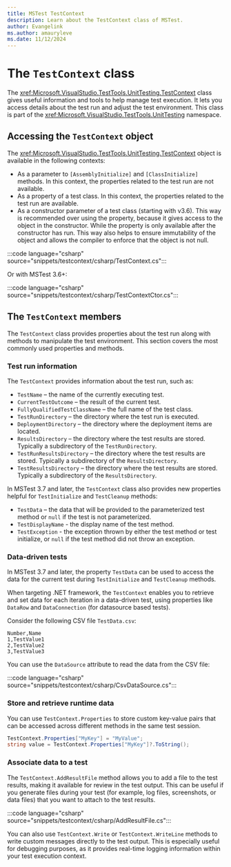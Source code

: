```yaml
---
title: MSTest TestContext
description: Learn about the TestContext class of MSTest.
author: Evangelink
ms.author: amauryleve
ms.date: 11/12/2024
---
```


# The `TestContext` class

The <xref:Microsoft.VisualStudio.TestTools.UnitTesting.TestContext> class gives useful information and tools to help manage test execution. It lets you access details about the test run and adjust the test environment. This class is part of the <xref:Microsoft.VisualStudio.TestTools.UnitTesting> namespace.

## Accessing the `TestContext` object

The <xref:Microsoft.VisualStudio.TestTools.UnitTesting.TestContext> object is available in the following contexts:

- As a parameter to `[AssemblyInitialize]` and `[ClassInitialize]` methods. In this context, the properties related to the test run are not available.
- As a property of a test class. In this context, the properties related to the test run are available.
- As a constructor parameter of a test class (starting with v3.6). This way is recommended over using the property, because it gives access to the object in the constructor. While the property is only available after the constructor has run. This way also helps to ensure immutability of the object and allows the compiler to enforce that the object is not null.

:::code language="csharp" source="snippets/testcontext/csharp/TestContext.cs":::

Or with MSTest 3.6+:

:::code language="csharp" source="snippets/testcontext/csharp/TestContextCtor.cs":::

## The `TestContext` members

The `TestContext` class provides properties about the test run along with methods to manipulate the test environment. This section covers the most commonly used properties and methods.

### Test run information

The `TestContext` provides information about the test run, such as:

- `TestName` – the name of the currently executing test.
- `CurrentTestOutcome` – the result of the current test.
- `FullyQualifiedTestClassName` – the full name of the test class.
- `TestRunDirectory` – the directory where the test run is executed.
- `DeploymentDirectory` – the directory where the deployment items are located.
- `ResultsDirectory` – the directory where the test results are stored.  Typically a subdirectory of the `TestRunDirectory`.
- `TestRunResultsDirectory` – the directory where the test results are stored. Typically a subdirectory of the `ResultsDirectory`.
- `TestResultsDirectory` – the directory where the test results are stored. Typically a subdirectory of the `ResultsDirectory`.

In MSTest 3.7 and later, the `TestContext` class also provides new properties helpful for `TestInitialize` and `TestCleanup` methods:

- `TestData` – the data that will be provided to the parameterized test method or `null` if the test is not parameterized.
- `TestDisplayName` - the display name of the test method.
- `TestException` - the exception thrown by either the test method or test initialize, or `null` if the test method did not throw an exception.

### Data-driven tests

In MSTest 3.7 and later, the property `TestData` can be used to access the data for the current test during `TestInitialize` and `TestCleanup` methods.

When targeting .NET framework, the `TestContext` enables you to retrieve and set data for each iteration in a data-driven test, using properties like `DataRow` and `DataConnection` (for datasource based tests).

Consider the following CSV file `TestData.csv`:

```csv
Number,Name
1,TestValue1
2,TestValue2
3,TestValue3
```

You can use the `DataSource` attribute to read the data from the CSV file:

:::code language="csharp" source="snippets/testcontext/csharp/CsvDataSource.cs":::

### Store and retrieve runtime data

You can use `TestContext.Properties` to store custom key-value pairs that can be accessed across different methods in the same test session.

```csharp
TestContext.Properties["MyKey"] = "MyValue";
string value = TestContext.Properties["MyKey"]?.ToString();
```

### Associate data to a test

The `TestContext.AddResultFile` method allows you to add a file to the test results, making it available for review in the test output. This can be useful if you generate files during your test (for example, log files, screenshots, or data files) that you want to attach to the test results.

:::code language="csharp" source="snippets/testcontext/csharp/AddResultFile.cs":::

You can also use `TestContext.Write` or `TestContext.WriteLine` methods to write custom messages directly to the test output. This is especially useful for debugging purposes, as it provides real-time logging information within your test execution context.
